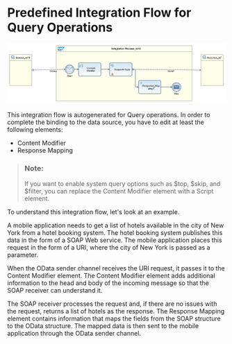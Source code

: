 <!-- loioeae8a7280a19416c929f1bc8540cace5 -->

# Predefined Integration Flow for Query Operations

![](images/Predefined_iFlow_-_Query_96278bf.png)

This integration flow is autogenerated for Query operations. In order to complete the binding to the data source, you have to edit at least the following elements:

-   Content Modifier
-   Response Mapping

> ### Note:  
> If you want to enable system query options such as $top, $skip, and $filter, you can replace the Content Modifier element with a Script element.

To understand this integration flow, let's look at an example.



A mobile application needs to get a list of hotels available in the city of New York from a hotel booking system. The hotel booking system publishes this data in the form of a SOAP Web service. The mobile application places this request in the form of a URI, where the city of New York is passed as a parameter.

When the OData sender channel receives the URI request, it passes it to the Content Modifier element. The Content Modifier element adds additional information to the head and body of the incoming message so that the SOAP receiver can understand it.

The SOAP receiver processes the request and, if there are no issues with the request, returns a list of hotels as the response. The Response Mapping element contains information that maps the fields from the SOAP structure to the OData structure. The mapped data is then sent to the mobile application through the OData sender channel.

